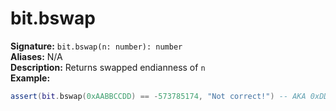 # bit.bswap
**Signature:** `bit.bswap(n: number): number` <br>
**Aliases:** N/A <br>
**Description:** Returns swapped endianness of `n` <br>
**Example:**
```lua
assert(bit.bswap(0xAABBCCDD) == -573785174, "Not correct!") -- AKA 0xDDCCBBAA
```